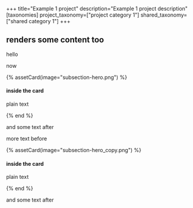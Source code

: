 +++
title="Example 1 project"
description="Example 1 project description"
[taxonomies]
project_taxonomy=["project category 1"]
shared_taxonomy=["shared category 1"]
+++


## renders some content too

hello

now

{% assetCard(image="subsection-hero.png") %}

<h4>inside the card</h4>

plain text

{% end %}


and some text after

more text before

{% assetCard(image="subsection-hero_copy.png") %}

<h4>inside the card</h4>

plain text

{% end %}


and some text after
